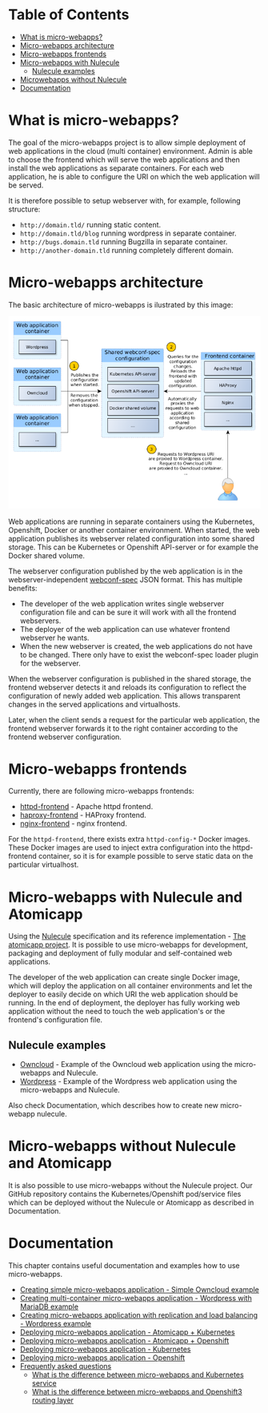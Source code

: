 Table of Contents
=================

  * [What is micro-webapps?](#what-is-micro-webapps)
  * [Micro-webapps architecture](#micro-webapps-architecture)
  * [Micro-webapps frontends](#micro-webapps-frontends)
  * [Micro-webapps with Nulecule](#micro-webapps-with-nulecule)
    * [Nulecule examples](#nulecule-examples)
  * [Microwebapps without Nulecule](#microwebapps-without-nulecule)
  * [Documentation](#documentation)

# What is micro-webapps?
The goal of the micro-webapps project is to allow simple deployment of web applications in the cloud (multi container) environment. Admin is able to choose the frontend which will serve the web applications and then install the web applications as separate containers. For each web application, he is able to configure the URI on which the web application will be served.

It is therefore possible to setup webserver with, for example, following structure:

- `http://domain.tld/` running static content.
- `http://domain.tld/blog` running wordpress in separate container.
- `http://bugs.domain.tld` running Bugzilla in separate container.
- `http://another-domain.tld` running completely different domain.

# Micro-webapps architecture

The basic architecture of micro-webapps is ilustrated by this image:

![Micro-webapps architecture](graphics/architecture.png)

Web applications are running in separate containers using the Kubernetes, Openshift, Docker or another container environment. When started, the web application publishes its webserver related configuration into some shared storage. This can be Kubernetes or Openshift API-server or for example the Docker shared volume.

The webserver configuration published by the web application is in the webserver-independent [webconf-spec](https://github.com/micro-webapps/webconf-spec) JSON format. This has multiple benefits:

- The developer of the web application writes single webserver configuration file and can be sure it will work with all the frontend webservers.
- The deployer of the web application can use whatever frontend webserver he wants.
- When the new webserver is created, the web applications do not have to be changed. There only have to exist the webconf-spec loader plugin for the webserver.

When the webserver configuration is published in the shared storage, the frontend webserver detects it and reloads its configuration to reflect the configuration of newly added web application. This allows transparent changes in the served applications and virtualhosts.

Later, when the client sends a request for the particular web application, the frontend webserver forwards it to the right container according to the frontend webserver configuration.

# Micro-webapps frontends

Currently, there are following micro-webapps frontends:

- [httpd-frontend](https://registry.hub.docker.com/u/microwebapps/httpd-frontend/) - Apache httpd frontend.
- [haproxy-frontend](https://registry.hub.docker.com/u/microwebapps/haproxy-frontend/) - HAProxy frontend.
- [nginx-frontend](https://registry.hub.docker.com/u/microwebapps/nginx-frontend/) - nginx frontend.

For the `httpd-frontend`, there exists extra `httpd-config-*` Docker images. These Docker images are used to inject extra configuration into the httpd-frontend container, so it is for example possible to serve static data on the particular virtualhost.

# Micro-webapps with Nulecule and Atomicapp

Using the [Nulecule](https://github.com/projectatomic/nulecule/) specification and its reference implementation - [The atomicapp project](https://github.com/projectatomic/atomicapp). It is possible to use micro-webapps for development, packaging and deployment of fully modular and self-contained web applications.

The developer of the web application can create single Docker image, which will deploy the application on all container environments and let the deployer to easily decide on which URI the web application should be running. In the end of deployment, the deployer has fully working web application without the need to touch the web application's or the frontend's configuration file.

## Nulecule examples

- [Owncloud](https://github.com/micro-webapps/micro-webapps/tree/master/nulecules/owncloud) - Example of the Owncloud web application using the micro-webapps and Nulecule.
- [Wordpress](https://github.com/micro-webapps/micro-webapps/tree/master/nulecules/wordpress) - Example of the Wordpress web application using the micro-webapps and Nulecule.

Also check Documentation, which describes how to create new micro-webapp nulecule.

# Micro-webapps without Nulecule and Atomicapp

It is also possible to use micro-webapps without the Nulecule project. Our GitHub repository contains the Kubernetes/Openshift pod/service files which can be deployed without the Nulecule or Atomicapp as described in Documentation.

# Documentation

This chapter contains useful documentation and examples how to use micro-webapps.

  * [Creating simple micro-webapps application - Simple Owncloud example](docs/create-owncloud-webapp.md)
  * [Creating multi-container micro-webapps application - Wordpress with MariaDB example](docs/create-multi-container-wordpress-webapp.md)
  * [Creating micro-webapps application with replication and load balancing - Wordpress example](docs/create-wordpress-webapp-replication.md)
  * [Deploying micro-webapps application - Atomicapp + Kubernetes](docs/deploy-owncloud-webapp-atomicapp-kubernetes.md)
  * [Deploying micro-webapps application - Atomicapp + Openshift](docs/deploy-owncloud-webapp-atomicapp-openshift.md)
  * [Deploying micro-webapps application - Kubernetes](docs/deploy-wordpress-webapp-kubernetes.md)
  * [Deploying micro-webapps application - Openshift](docs/deploy-wordpress-webapp-openshift.md)
  * [Frequently asked questions](docs/faq.md)
    * [What is the difference between micro-webapps and Kubernetes service](docs/faq.md#what-is-the-difference-between-micro-webapps-and-kubernetes-service)
    * [What is the difference between micro-webapps and Openshift3 routing layer](docs/faq.md#what-is-the-difference-between-micro-webapps-and-openshift3-routing-layer)
